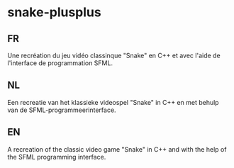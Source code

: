 # snake-plusplus
## FR
Une recréation du jeu vidéo classinque "Snake" en C++ et avec l'aide de l'interface de programmation SFML.

## NL
Een recreatie van het klassieke videospel "Snake" in C++ en met behulp van de SFML-programmeerinterface.

## EN
A recreation of the classic video game "Snake" in C++ and with the help of the SFML programming interface.
